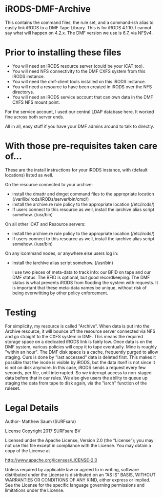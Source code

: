 # iRODS-DMF-Archive
This contains the command files, the rule set, and a command-ish alias to easily link iRODS to a DMF Tape Library.
This is for iRODS 4.1.10. I cannot say what will happen on 4.2.x.
The DMF version we use is 6.7, via NFSv4. 


# Prior to installing these files
* You will need an iRODS resource server (could be your iCAT too).
* You will need NFS connectivity to the DMF CXFS system from this iRODS instance.
* You will need the dmf-client tools installed on this iRODS instance.
* You will need a resource to have been created in iRODS over the NFS directorys.
* You will need an iRODS service account that can own data in the DMF CXFS NFS mount point. 

For the service account, I used our central LDAP database here. It worked fine across both server ends.

All in all, easy stuff if you have your DMF admins around to talk to directly.

# With those pre-requisites taken care of...
These are the install instructions for your iRODS instance, with (default locations) listed as well.

On the resource connected to your archive:
- install the dmattr and dmget command files to the appropriate location (/var/lib/irods/iRODs/server/bin/cmd/)
- install the archive.re rule policy to the appropriate location (/etc/irods/)
- If users connect to this resource as well, install the iarchive alias script somehow. (/usr/bin)
 
On all other iCAT and Resource servers:
- install the archive.re rule policy to the appropriate location (/etc/irods/)
- If users connect to this resource as well, install the iarchive alias script somehow. (/usr/bin)
 
On any icommand nodes, or anywhere else users log in:
- Install the iarchive alias script somehow. (/usr/bin)
  
  I use two pieces of meta-data to track info:  our BFID on tape and our DMF status. The BFID is optional, but good recordkeeping. The DMF status is what prevents iRODS from flooding the system with requests. It is important that these meta-data names be unique, without risk of being overwritting by other policy enforcement.
 
# Testing
For simplicity, my resource is called "Archive". When data is put into the Archive resource, it will bounce off the resource server connected via NFS and go straight to the CXFS system in DMF. This means the required storage space on a dedicated iRODS link is fairly low. Once data is on the DMF system, various policies will copy it to tape eventually. Mine is roughly "within an hour". The DMF disk space is a cache, frequently purged to allow staging. Ours is done by "last accessed" data is deleted first. This makes it possible that the inode is visible by iRODS, but the data itself is not since it is not on disk anymore. In this case, iRODS sends a request every few seconds, per file, until interrupted. So we interrupt access to non-staged data before that in our rules. We also give users the ability to queue up staging the data from tape to disk again, via the "iarch" function of the ruleset.

# Legal Details
Author- Matthew Saum (SURFsara)

License Copyright 2017 SURFsara BV

Licensed under the Apache License, Version 2.0 (the “License”); you may not use this file except in compliance with the License. You may obtain a copy of the License at

http://www.apache.org/licenses/LICENSE-2.0

Unless required by applicable law or agreed to in writing, software distributed under the License is distributed on an “AS IS” BASIS, WITHOUT WARRANTIES OR CONDITIONS OF ANY KIND, either express or implied. See the License for the specific language governing permissions and limitations under the License.
